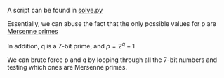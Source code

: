 A script can be found in [solve.py](solve.py)

Essentially, we can abuse the fact that the only possible values for p are [Mersenne primes](https://en.wikipedia.org/wiki/Mersenne_prime)

In addition, q is a 7-bit prime, and $p = 2^q - 1$

We can brute force p and q by looping through all the 7-bit numbers and testing which ones are Mersenne primes.


